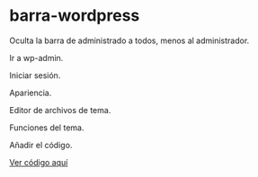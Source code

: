 # barra-wordpress
<p>Oculta la barra de administrado a todos, menos al administrador.</p>
<p>Ir a wp-admin.</p>
<p>Iniciar sesión.</p>
<p>Apariencia.</p>
<p>Editor de archivos de tema.</p>
<p>Funciones del tema.</p>
<p>Añadir el código.</p>
<a href="https://raw.githubusercontent.com/javierparr/barra-wordpress/main/codigo">Ver código aquí</a>
